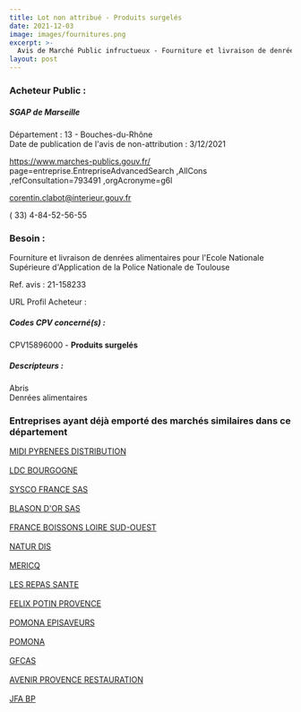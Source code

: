 ```yaml
---
title: Lot non attribué - Produits surgelés
date: 2021-12-03
image: images/fournitures.png
excerpt: >-
  Avis de Marché Public infructueux - Fourniture et livraison de denrées alimentaires pour l'Ecole Nationale Supérieure d'Application de la Police Nationale de Toulouse
layout: post
---
```


### Acheteur Public :
##### SGAP de Marseille
Département : 13 - Bouches-du-Rhône<br/>
Date de publication de l'avis de non-attribution : 3/12/2021


https://www.marches-publics.gouv.fr/ page=entreprise.EntrepriseAdvancedSearch ,AllCons ,refConsultation=793491 ,orgAcronyme=g6l

corentin.clabot@interieur.gouv.fr

( 33) 4-84-52-56-55
### Besoin :

Fourniture et livraison de denrées alimentaires pour l'Ecole Nationale Supérieure d'Application de la Police Nationale de Toulouse

Ref. avis : 21-158233

URL Profil Acheteur : 

##### Codes CPV concerné(s) :
CPV15896000 - **Produits surgelés** <br/>

##### Descripteurs :
Abris <br/>
Denrées alimentaires <br/>

### Entreprises ayant déjà emporté des marchés similaires dans ce département
<a href="/entreprise-544/siren-301638656">MIDI PYRENEES DISTRIBUTION</a><br/><br/>
<a href="/entreprise-545/siren-310391503">LDC BOURGOGNE</a><br/><br/>
<a href="/entreprise-545/siren-316807015">SYSCO FRANCE SAS</a><br/><br/>
<a href="/entreprise-546/siren-318055167">BLASON D'OR SAS</a><br/><br/>
<a href="/entreprise-546/siren-322969247">FRANCE BOISSONS LOIRE SUD-OUEST</a><br/><br/>
<a href="/entreprise-547/siren-329541999">NATUR DIS</a><br/><br/>
<a href="/entreprise-552/siren-384406823">MERICQ</a><br/><br/>
<a href="/entreprise-559/siren-423700970">LES REPAS SANTE</a><br/><br/>
<a href="/entreprise-560/siren-434337093">FELIX POTIN PROVENCE</a><br/><br/>
<a href="/entreprise-563/siren-476980321">POMONA EPISAVEURS</a><br/><br/>
<a href="/entreprise-572/siren-552044992">POMONA</a><br/><br/>
<a href="/entreprise-573/siren-580802353">GFCAS</a><br/><br/>
<a href="/entreprise-579/siren-822718698">AVENIR PROVENCE RESTAURATION</a><br/><br/>
<a href="/entreprise-582/siren-881210678">JFA BP</a><br/><br/>
